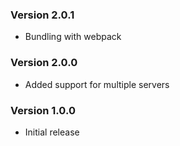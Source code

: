### Version 2.0.1
- Bundling with webpack

### Version 2.0.0
- Added support for multiple servers

### Version 1.0.0
- Initial release
